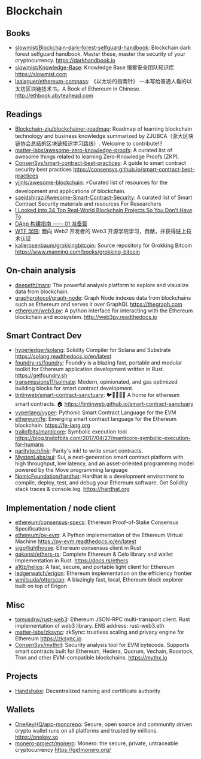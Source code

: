 # Blockchain

## Books

- [slowmist/Blockchain-dark-forest-selfguard-handbook](https://github.com/slowmist/Blockchain-dark-forest-selfguard-handbook): Blockchain dark forest selfguard handbook. Master these, master the security of your cryptocurrency. <https://darkhandbook.io>
- [slowmist/Knowledge-Base](https://github.com/slowmist/Knowledge-Base): Knowledge Base 慢雾安全团队知识库 <https://slowmist.com>
- [laalaguer/ethereum-compass](https://github.com/laalaguer/ethereum-compass): 《以太坊的指南针》 一本写给普通人看的以太坊区块链技术书。A Book of Ethereum in Chinese. <http://ethbook.abyteahead.com>

## Readings

- [Blockchain-zju/blockchainer-roadmap](https://github.com/Blockchain-zju/blockchainer-roadmap): Roadmap of learning blockchain technology and business knowledge summarized by ZJUBCA（浙大区块链协会总结的区块链知识学习路线）. Welcome to contribute!!!
- [matter-labs/awesome-zero-knowledge-proofs](https://github.com/matter-labs/awesome-zero-knowledge-proofs): A curated list of awesome things related to learning Zero-Knowledge Proofs (ZKP).
- [ConsenSys/smart-contract-best-practices](https://github.com/ConsenSys/smart-contract-best-practices): A guide to smart contract security best practices <https://consensys.github.io/smart-contract-best-practices>
- [yjjnls/awesome-blockchain](https://github.com/yjjnls/awesome-blockchain): ⚡️Curated list of resources for the development and applications of blockchain.
- [saeidshirazi/Awesome-Smart-Contract-Security](https://github.com/saeidshirazi/Awesome-Smart-Contract-Security): A curated list of Smart Contract Security materials and resources For Researchers
- [I Looked Into 34 Top Real-World Blockchain Projects So You Don’t Have To](https://weh.wtf/34-blockchain-projects.html)
- [DApp 构建指南 —— 01 准备篇](https://caos.me/dapp--01)
- [WTF 学院](https://www.wtf.academy/): 面向 Web2 开发者的 Web3 开源学院学习，贡献，并获得链上技术认证
- [kallerosenbaum/grokkingbitcoin](https://github.com/kallerosenbaum/grokkingbitcoin): Source repository for Grokking Bitcoin <https://www.manning.com/books/grokking-bitcoin>

## On-chain analysis

- [deepeth/mars](https://github.com/deepeth/mars): The powerful analysis platform to explore and visualize data from blockchain.
- [graphprotocol/graph-node](https://github.com/graphprotocol/graph-node): Graph Node indexes data from blockchains such as Ethereum and serves it over GraphQL <https://thegraph.com>
- [ethereum/web3.py](https://github.com/ethereum/web3.py): A python interface for interacting with the Ethereum blockchain and ecosystem. <http://web3py.readthedocs.io>

## Smart Contract Dev

- [hyperledger/solang](https://github.com/hyperledger/solang): Solidity Compiler for Solana and Substrate <https://solang.readthedocs.io/en/latest>
- [foundry-rs/foundry](https://github.com/foundry-rs/foundry): Foundry is a blazing fast, portable and modular toolkit for Ethereum application development written in Rust. <https://getfoundry.sh>
- [transmissions11/solmate](https://github.com/transmissions11/solmate): Modern, opinionated, and gas optimized building blocks for smart contract development.
- [tintinweb/smart-contract-sanctuary](https://github.com/tintinweb/smart-contract-sanctuary): 🐦🌴🌴🌴🦕 A home for ethereum smart contracts. 🏠 <https://tintinweb.github.io/smart-contract-sanctuary>
- [vyperlang/vyper](https://github.com/vyperlang/vyper): Pythonic Smart Contract Language for the EVM
- [ethereum/fe](https://github.com/ethereum/fe): Emerging smart contract language for the Ethereum blockchain. <https://fe-lang.org>
- [trailofbits/manticore](https://github.com/trailofbits/manticore): Symbolic execution tool <https://blog.trailofbits.com/2017/04/27/manticore-symbolic-execution-for-humans>
- [paritytech/ink](https://github.com/paritytech/ink): Parity's ink! to write smart contracts.
- [MystenLabs/sui](https://github.com/MystenLabs/sui): Sui, a next-generation smart contract platform with high throughput, low latency, and an asset-oriented programming model powered by the Move programming language
- [NomicFoundation/hardhat](https://github.com/NomicFoundation/hardhat): Hardhat is a development environment to compile, deploy, test, and debug your Ethereum software. Get Solidity stack traces & console.log. <https://hardhat.org>

## Implementation / node client

- [ethereum/consensus-specs](https://github.com/ethereum/consensus-specs): Ethereum Proof-of-Stake Consensus Specifications
- [ethereum/py-evm](https://github.com/ethereum/py-evm): A Python implementation of the Ethereum Virtual Machine <https://py-evm.readthedocs.io/en/latest>
- [sigp/lighthouse](https://github.com/sigp/lighthouse): Ethereum consensus client in Rust
- [gakonst/ethers-rs](https://github.com/gakonst/ethers-rs): Complete Ethereum & Celo library and wallet implementation in Rust. https://docs.rs/ethers
- [a16z/helios](https://github.com/a16z/helios): A fast, secure, and portable light client for Ethereum
- [ledgerwatch/erigon](https://github.com/ledgerwatch/erigon): Ethereum implementation on the efficiency frontier
- [wmitsuda/otterscan](https://github.com/wmitsuda/otterscan): A blazingly fast, local, Ethereum block explorer built on top of Erigon

## Misc

- [tomusdrw/rust-web3](https://github.com/tomusdrw/rust-web3): Ethereum JSON-RPC multi-transport client. Rust implementation of web3 library. ENS address: rust-web3.eth
- [matter-labs/zksync](https://github.com/matter-labs/zksync): zkSync: trustless scaling and privacy engine for Ethereum <https://zksync.io>
- [ConsenSys/mythril](https://github.com/ConsenSys/mythril): Security analysis tool for EVM bytecode. Supports smart contracts built for Ethereum, Hedera, Quorum, Vechain, Roostock, Tron and other EVM-compatible blockchains. <https://mythx.io>

## Projects

- [Handshake](https://handshake.org): Decentralized naming and certificate authority

## Wallets

- [OneKeyHQ/app-monorepo](https://github.com/OneKeyHQ/app-monorepo): Secure, open source and community driven crypto wallet runs on all platforms and trusted by millions. <https://onekey.so>
- [monero-project/monero](https://github.com/monero-project/monero): Monero: the secure, private, untraceable cryptocurrency <https://getmonero.org/>
